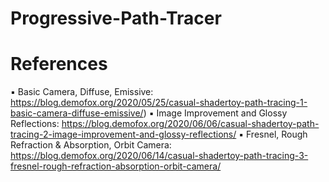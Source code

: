 # Progressive-Path-Tracer

# References
▪ Basic Camera, Diffuse, Emissive: https://blog.demofox.org/2020/05/25/casual-shadertoy-path-tracing-1-basic-camera-diffuse-emissive/)
▪ Image Improvement and Glossy Reflections: https://blog.demofox.org/2020/06/06/casual-shadertoy-path-tracing-2-image-improvement-and-glossy-reflections/
▪ Fresnel, Rough Refraction & Absorption, Orbit Camera: https://blog.demofox.org/2020/06/14/casual-shadertoy-path-tracing-3-fresnel-rough-refraction-absorption-orbit-camera/
